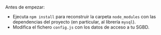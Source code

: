 Antes de empezar:

* Ejecuta `npm install` para reconstruir la carpeta `node_modules` con las dependencias del proyecto (en particular, al librería `mysql`).
* Modifica el fichero `config.js` con los datos de acceso a tu SGBD.